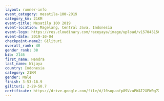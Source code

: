 ```yaml
---
layout: runner-info 
event_category: mesatila-100-2019 
category_km: 21KM 
event-title: Mesatila 100 2019 
event-location: Magelang, Central Java, Indonesia 
event-logo: https://res.cloudinary.com/raceyaya/image/upload/v1570451507/logo/mesastila100_jin7bl.jpg 
event-date: 2019-10-04 
checkpoint-name2: Gilituri 
overall_rank: 40
gender_rank: 38
bib: 2146
first_name: Hendra
last_name: Wijaya
country: Indonesia
category: 21KM
gender: Male
finish: 3-53-18.9
gilituri: 2-29-50.7
certificate: https://drive.google.com/file/d/10sopaofp89VzuPWAI2XFW0g7XpDJX7Iv/view?usp=sharing
---
```

